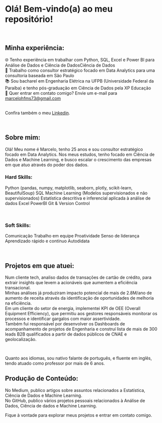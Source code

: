 # Olá! Bem-vindo(a) ao meu repositório!

<br>

## Minha experiência:

🌐 Tenho experiência em trabalhar com Python, SQL, Excel e Power BI para Análise de Dados e Ciência de DadosCiência de Dados<br>
🎲 Trabalho como consultor estratégico focado em Data Analytics para uma consultoria baseada em São Paulo <br>
📚 Sou bacharel em Engenharia Elétrica na UFPB (Universidade Federal da Paraíba) e tenho pós-graduação em Ciência de Dados pela XP Educação <br>
📧 Quer entrar em contato comigo? Envie um e-mail para marcelohfms73@gmail.com <br>
<br>

Confira também o meu [Linkedin](https://www.linkedin.com/in/marcelo-hfms/).

<br>

## Sobre mim:

Olá! Meu nome é Marcelo, tenho 25 anos e sou consultor estratégico focado em Data Analytics. Nos meus estudos, tenho focado em Ciência de Dados e Machine Learning, e busco escalar o crescimento das empresas em que atuo através do poder dos dados.<br>

### Hard Skills:

Python (pandas, numpy, matplotlib, seaborn, plotly, scikit-learn, BeautifulSoup)
SQL
Machine Learning (Modelos supervisionados e não supervisionados)
Estatística descritiva e inferencial aplicada à análise de dados
Excel
PowerBI
Git & Version Control
<br>

<br>

### Soft Skills:

Comunicação
Trabalho em equipe
Proatividade
Senso de liderança
Aprendizado rápido e contínuo
Autodidata
<br>

<br>

## Projetos em que atuei:

Num cliente tech, analiso dados de transações de cartão de crédito, para extrair insights que levem a acionáveis que aumentem a eficiência transacional. <br>
Minhas análises já produziram impacto potencial de mais de 2.8M/ano de aumento de receita através da identificação de oportunidades de melhoria na eficiência. <br>
Em um cliente do setor de energia, implementei KPI de OEE (Overall Equipment Efficiency), que permitiu aos gestores responsáveis monitorar os processos e identificar gargalos com maior assertividade. <br>
Também fui responsável por desenvolver os Dashboards de acompanhamento de projetos de Engenharia e construí lista de mais de 300 leads B2B qualificados a partir de dados públicos de CNAE e geolocalização.
<br>

<br>

Quanto aos idiomas, sou nativo falante de português, e fluente em inglês, tendo atuado como professor por mais de 6 anos.

## Produção de Conteúdo:
No Medium, publico artigos sobre assuntos relacionados a Estatística, Ciência de Dados e Machine Learning. <br>
No GitHub, publico vários projetos pessoais relacionados à Análise de Dados, Ciência de dados e Machine Learning.
<br>

Fique à vontade para explorar meus projetos e entrar em contato comigo.
